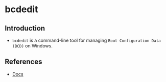 # bcdedit

## Introduction

* `bcdedit` is a command-line tool for managing `Boot Configuration Data (BCD)` on Windows.

## References

* [Docs](https://docs.microsoft.com/en-us/windows-hardware/manufacture/desktop/bcdedit-command-line-options)